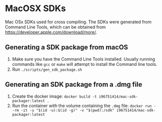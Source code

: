 # MacOSX SDKs

Mac OSx SDKs used for cross compiling. The SDKs were generated from Command Line Tools, which can be obtained
from https://developer.apple.com/download/more/.

## Generating a SDK package from macOS

1. Make sure you have the Command Line Tools installed. Usually running commands like `gcc` or `make` will attempt to
   install the Command line tools.
2. Run `./scripts/gen_sdk_package.sh`

## Generating an SDK package from a .dmg file

1. Create the docker image: `docker build -t i96751414/mac-sdk-packager:latest .`
2. Run the container with the volume containing the `.dmg` file: `docker run --rm -it -u "$(id -u):$(id -g)" -v "$(pwd):/sdk" i96751414/mac-sdk-packager:latest`
